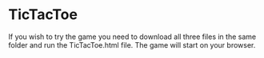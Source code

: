 # TicTacToe
If you wish to try the game you need to download all three files in the same folder 
and run the TicTacToe.html file. 
The game will start on your browser.
